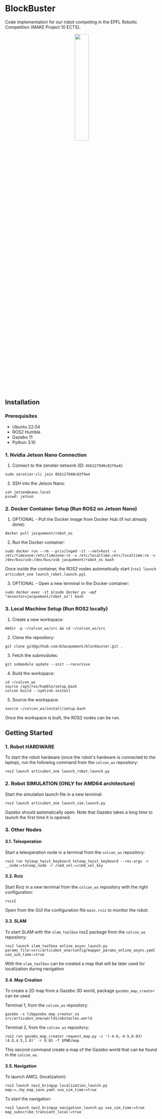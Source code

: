 # BlockBuster

Code implementation for our robot competing in the EPFL Robotic Competition (MAKE Project 10 ECTS).

<p align="center">
  <img src="images/coolgif.gif" width="30%">
</p>

## Installation

### Prerequisites

- Ubuntu 22.04
- ROS2 Humble
- Gazebo 11
- Python 3.10

### 1. Nvidia Jetson Nano Connection

1. Connect to the zerotier network (ID: `856127940c82f9a4`):
```
sudo zerotier-cli join 856127940c82f9a4
```

2. SSH into the Jetson Nano:
```
ssh jetson@nano.local
psswd: jetson
```


### 2. Docker Container Setup (Run ROS2 on Jetson Nano)

1. OPTIONAL - Pull the Docker image from Docker Hub (if not already done):
```
docker pull jacquemont/robot_os
```

2. Run the Docker container:
```
sudo docker run --rm --privileged -it --net=host -v /etc/timezone:/etc/timezone:ro -v /etc/localtime:/etc/localtime:ro -v /dev/bus/usb:/dev/bus/usb jacquemont/robot_os bash
```
Once inside the container, the ROS2 nodes automatically start (`ros2 launch articubot_one launch_robot.launch.py`).

3. OPTIONAL - Open a new terminal in the Docker container:
```
sudo docker exec -it $(sudo docker ps -aqf "ancestor=jacquemont/robot_os") bash
```

### 3. Local Machine Setup (Run ROS2 locally)

1. Create a new workspace:
```
mkdir -p ~/colcon_ws/src && cd ~/colcon_ws/src
```

2. Clone the repository:
```
git clone git@github.com:DJacquemont/blockbuster.git .
```

3. Fetch the submodules:
```
git submodule update --init --recursive
```

4. Build the workspace:
```
cd ~/colcon_ws
source /opt/ros/humble/setup.bash
colcon build --symlink-install
```

5. Source the workspace:
```
source ~/colcon_ws/install/setup.bash
```
Once the workspace is built, the ROS2 nodes can be run.

## Getting Started

### 1. Robot HARDWARE

To start the robot hardware (once the robot's hardware is connected to the laptop), run the following command from the `colcon_ws` repository:
```
ros2 launch articubot_one launch_robot.launch.py
```

### 2. Robot SIMULATION (ONLY for AMD64 architecture)

Start the simulation launch file in a new terminal:
```
ros2 launch articubot_one launch_sim.launch.py
```
Gazebo should automatically open. Note that Gazebo takes a long time to launch the first time it is opened. 

### 3. Other Nodes

#### 3.1. Teleoperation

Start a teleoperation node in a terminal from the `colcon_ws` repository:
```
ros2 run teleop_twist_keyboard teleop_twist_keyboard --ros-args -r __node:=teleop_node -r /cmd_vel:=/cmd_vel_key
```

#### 3.2. Rviz

Start Rviz in a new terminal from the `colcon_ws` repository with the right configuration:
```
rviz2
```
Open from the GUI the configuration file `main.rviz` to monitor the robot.

#### 3.3. SLAM

To start SLAM with the `slam_toolbox` ros2 package from the `colcon_ws` repository:
```
ros2 launch slam_toolbox online_async_launch.py params_file:=src/articubot_one/config/mapper_params_online_async.yaml use_sim_time:=true
```
With the `slam_toolbox` can be created a map that will be later used for localization during navigation

#### 3.4. Map Creation

To create a 2D map from a Gazebo 3D world, package `gazebo_map_creator` can be used.

Terminal 1, from the `colcon_ws` repository:
```
gazebo -s libgazebo_map_creator.so src/articubot_one/worlds/obstacles.world
```

Terminal 2, from the `colcon_ws` repository:
```
ros2 run gazebo_map_creator request_map.py -c '(-4.8,-4.5,0.03)(4.8,4.5,1.0)' -r 0.01 -f $PWD/map
```

This second command create a map of the Gazebo world that can be found in the `colcon_ws`.

#### 3.5. Navigation

To launch AMCL (localization):
```
ros2 launch nav2_bringup localization_launch.py map:=./my_map_save.yaml use_sim_time:=true
```

To start the navigation:
```
ros2 launch nav2_bringup navigation_launch.py use_sim_time:=true map_subscribe_transient_local:=true
```